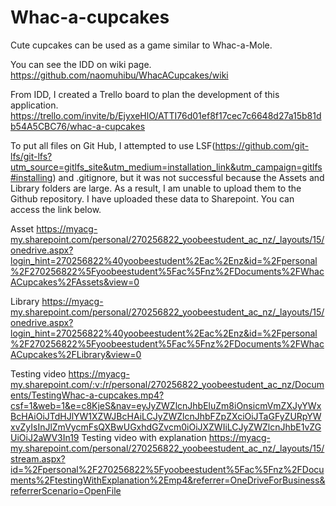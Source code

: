 # Whac-a-cupcakes
Cute cupcakes can be used as a game similar to Whac-a-Mole.

You can see the IDD on wiki page.
https://github.com/naomuhibu/WhacACupcakes/wiki

From IDD, I created a Trello board to plan the development of this application. 
https://trello.com/invite/b/EjyxeHlO/ATTI76d01ef8f17cec7c6648d27a15b81db54A5CBC76/whac-a-cupcakes

To put all files on Git Hub, I attempted to use LSF(https://github.com/git-lfs/git-lfs?utm_source=gitlfs_site&utm_medium=installation_link&utm_campaign=gitlfs#installing) and .gitignore, but it was not successful because the Assets and Library folders are large.  As a result, I am unable to upload them to the Github repository. I have uploaded these data to Sharepoint. You can access the link below.

Asset
https://myacg-my.sharepoint.com/personal/270256822_yoobeestudent_ac_nz/_layouts/15/onedrive.aspx?login_hint=270256822%40yoobeestudent%2Eac%2Enz&id=%2Fpersonal%2F270256822%5Fyoobeestudent%5Fac%5Fnz%2FDocuments%2FWhacACupcakes%2FAssets&view=0

Library
https://myacg-my.sharepoint.com/personal/270256822_yoobeestudent_ac_nz/_layouts/15/onedrive.aspx?login_hint=270256822%40yoobeestudent%2Eac%2Enz&id=%2Fpersonal%2F270256822%5Fyoobeestudent%5Fac%5Fnz%2FDocuments%2FWhacACupcakes%2FLibrary&view=0

Testing video
https://myacg-my.sharepoint.com/:v:/r/personal/270256822_yoobeestudent_ac_nz/Documents/TestingWhac-a-cupcakes.mp4?csf=1&web=1&e=c8KjeS&nav=eyJyZWZlcnJhbEluZm8iOnsicmVmZXJyYWxBcHAiOiJTdHJlYW1XZWJBcHAiLCJyZWZlcnJhbFZpZXciOiJTaGFyZURpYWxvZyIsInJlZmVycmFsQXBwUGxhdGZvcm0iOiJXZWIiLCJyZWZlcnJhbE1vZGUiOiJ2aWV3In19
Testing video with explanation
https://myacg-my.sharepoint.com/personal/270256822_yoobeestudent_ac_nz/_layouts/15/stream.aspx?id=%2Fpersonal%2F270256822%5Fyoobeestudent%5Fac%5Fnz%2FDocuments%2FtestingWithExplanation%2Emp4&referrer=OneDriveForBusiness&referrerScenario=OpenFile
